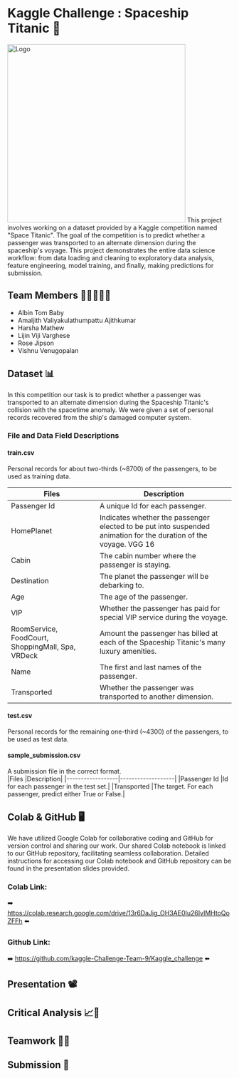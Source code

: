 # Kaggle Challenge : Spaceship Titanic :rocket:
<img src="https://storage.googleapis.com/kaggle-media/competitions/Spaceship%20Titanic/joel-filipe-QwoNAhbmLLo-unsplash.jpg" alt="Logo" width="400">
This project involves working on a dataset provided by a Kaggle competition named "Space Titanic". The goal of the competition is to predict whether a passenger was transported to an alternate dimension during the spaceship's voyage. This project demonstrates the entire data science workflow: from data loading and cleaning to exploratory data analysis, feature engineering, model training, and finally, making predictions for submission.

## Team Members 👩🏼‍🤝‍🧑🏼
* Albin Tom Baby
* Amaljith Valiyakulathumpattu Ajithkumar
* Harsha Mathew
* Lijin Viji Varghese
* Rose Jipson
* Vishnu Venugopalan

## Dataset 📊
In this competition our task is to predict whether a passenger was transported to an alternate dimension during the Spaceship Titanic's collision with the spacetime anomaly. We were given a set of personal records recovered from the ship's damaged computer system.

### File and Data Field Descriptions
  #### train.csv 
  Personal records for about two-thirds (~8700) of the passengers, to be used as training data.
  
|Files     |Description     | 
|------------------|-------------------|
|Passenger Id      |A unique Id for each passenger.|
|HomePlanet        |Indicates whether the passenger elected to be put into suspended animation for the duration of the voyage. VGG 16| 
|Cabin             |The cabin number where the passenger is staying.|
|Destination       |The planet the passenger will be debarking to.| 
|Age               |The age of the passenger.| 
|VIP               |Whether the passenger has paid for special VIP service during the voyage.| 
|RoomService, FoodCourt, ShoppingMall, Spa, VRDeck           |Amount the passenger has billed at each of the Spaceship Titanic's many luxury amenities.| 
|Name              |The first and last names of the passenger.| 
|Transported       |Whether the passenger was transported to another dimension.| 

  #### test.csv
  Personal records for the remaining one-third (~4300) of the passengers, to be used as test data.
  
  #### sample_submission.csv
  A submission file in the correct format.    
|Files   |Description| 
|------------------|-------------------|
|Passenger Id       |Id for each passenger in the test set.| 
|Transported       |The target. For each passenger, predict either True or False.| 
 
## Colab & GitHub 🖥
We have utilized Google Colab for collaborative coding and GitHub for version control and sharing our work. Our shared Colab notebook is linked to our GitHub repository, facilitating seamless collaboration. Detailed instructions for accessing our Colab notebook and GitHub repository can be found in the presentation slides provided.

 ### Colab Link:
➡️ https://colab.research.google.com/drive/13r6DaJig_OH3AE0Iu26IvlMHtoQoZFFh ⬅️
 ### Github Link:
➡️ https://github.com/kaggle-Challenge-Team-9/Kaggle_challenge ⬅️
## Presentation 📽️

## Critical Analysis 📈🔬

## Teamwork 🤝🌟

## Submission 📝
